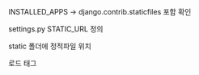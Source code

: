 INSTALLED_APPS -> django.contrib.staticfiles 포함 확인

settings.py  STATIC_URL 정의

static 폴더에 정적파일 위치



로드 태그

